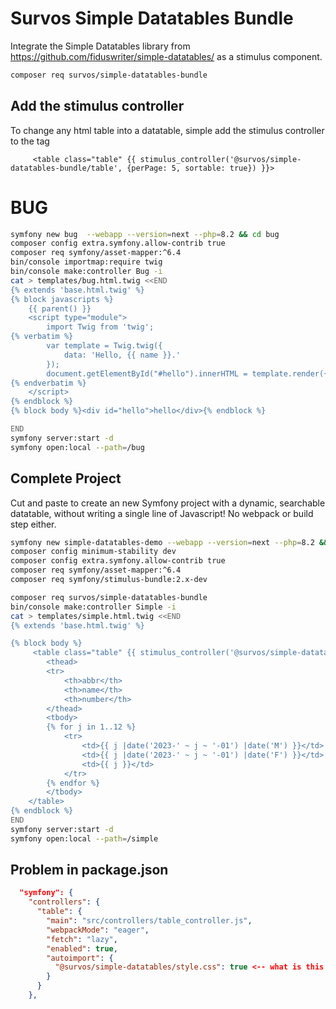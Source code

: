 # Survos Simple Datatables Bundle

Integrate the Simple Datatables library from https://github.com/fiduswriter/simple-datatables/ as a stimulus component.


```bash
composer req survos/simple-datatables-bundle
```

## Add the stimulus controller

To change any html table into a datatable, simple add the stimulus controller to the tag

```twig
     <table class="table" {{ stimulus_controller('@survos/simple-datatables-bundle/table', {perPage: 5, sortable: true}) }}>
```

# BUG
```bash
symfony new bug  --webapp --version=next --php=8.2 && cd bug
composer config extra.symfony.allow-contrib true
composer req symfony/asset-mapper:^6.4
bin/console importmap:require twig
bin/console make:controller Bug -i
cat > templates/bug.html.twig <<END
{% extends 'base.html.twig' %}
{% block javascripts %}
    {{ parent() }}
    <script type="module">
        import Twig from 'twig';
{% verbatim %}
        var template = Twig.twig({
            data: 'Hello, {{ name }}.'
        });
        document.getElementById("#hello").innerHTML = template.render({name: 'Tac'});
{% endverbatim %}
    </script>
{% endblock %}
{% block body %}<div id="hello">hello</div>{% endblock %}

END
symfony server:start -d
symfony open:local --path=/bug
```
## Complete Project

Cut and paste to create an new Symfony project with a dynamic, searchable datatable, without writing a single line of Javascript!  No webpack or build step either.

```bash
symfony new simple-datatables-demo --webapp --version=next --php=8.2 && cd simple-datatables-demo
composer config minimum-stability dev
composer config extra.symfony.allow-contrib true
composer req symfony/asset-mapper:^6.4
composer req symfony/stimulus-bundle:2.x-dev

composer req survos/simple-datatables-bundle
bin/console make:controller Simple -i
cat > templates/simple.html.twig <<END
{% extends 'base.html.twig' %}

{% block body %}
     <table class="table" {{ stimulus_controller('@survos/simple-datatables-bundle/table', {perPage: 5, sortable: true}) }}>
        <thead>
        <tr>
            <th>abbr</th>
            <th>name</th>
            <th>number</th>
        </thead>
        <tbody>
        {% for j in 1..12 %}
            <tr>
                <td>{{ j |date('2023-' ~ j ~ '-01') |date('M') }}</td>
                <td>{{ j |date('2023-' ~ j ~ '-01') |date('F') }}</td>
                <td>{{ j }}</td>
            </tr>
        {% endfor %}
        </tbody>
    </table>
{% endblock %}
END
symfony server:start -d
symfony open:local --path=/simple
```



## Problem in package.json

```json
  "symfony": {
    "controllers": {
      "table": {
        "main": "src/controllers/table_controller.js",
        "webpackMode": "eager",
        "fetch": "lazy",
        "enabled": true,
        "autoimport": {
          "@survos/simple-datatables/style.css": true <-- what is this supposed to be?
        }
      }
    },

```
